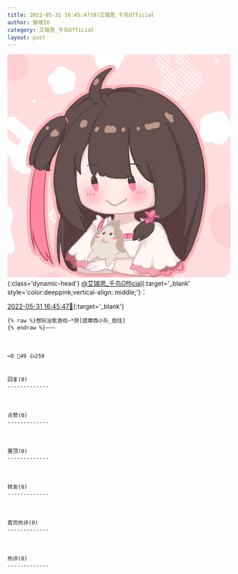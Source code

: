 ```yaml
---
title: 2022-05-31 16:45:47(0)艾瑞思_千鸟Official
author: 御坂IO
category: 艾瑞思_千鸟Official
layout: post
---
```


![img](/images/7e08840c56f251de28bdf766b647bd5fe9a5d50a.jpg){:class='dynamic-head'}
[@艾瑞思_千鸟Official](https://space.bilibili.com/1090010845/dynamic){:target='_blank' style='color:deeppink;vertical-align: middle;'}：

[2022-05-31 16:45:47🔗](https://t.bilibili.com/666357076443791364){:target='_blank'}

~~~
{% raw %}想玩治愈游戏~*昂[提摩西小队_抱住]
{% endraw %}~~~



↪️0 💬49 👍259


回复(0)
-------------



点赞(0)
-------------



置顶(0)
-------------



转发(0)
-------------



首页热评(0)
-------------



热评(0)
-------------



